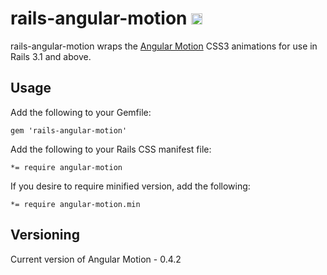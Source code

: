 # rails-angular-motion <a href="http://badge.fury.io/rb/rails-angular-motion"><img src="https://badge.fury.io/rb/rails-angular-motion.svg" alt="Gem Version" height="18"></a>

rails-angular-motion wraps the [Angular Motion](http://mgcrea.github.io/angular-motion/) CSS3 animations for use in Rails 3.1 and above.

## Usage

Add the following to your Gemfile:

    gem 'rails-angular-motion'

Add the following to your Rails CSS manifest file:

    *= require angular-motion

If you desire to require minified version, add the following:

    *= require angular-motion.min

## Versioning

Current version of Angular Motion - 0.4.2
